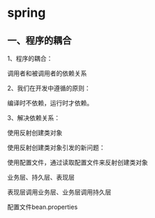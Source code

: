# spring

## 一、程序的耦合

1、程序的耦合：

调用者和被调用者的依赖关系

2、我们在开发中遵循的原则：

编译时不依赖，运行时才依赖。

3、解决依赖关系：

使用反射创建类对象

使用反射创建类对象引发的新问题：

使用配置文件，通过读取配置文件来反射创建类对象

业务层、持久层、表现层

表现层调用业务层、业务层调用持久层

配置文件bean.properties